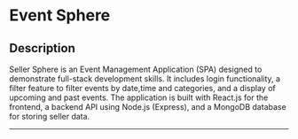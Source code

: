 # Event Sphere

## Description
Seller Sphere is an Event Management Application (SPA) designed to demonstrate full-stack development skills. It includes login functionality, a filter feature to filter events by date,time and categories, and a display of upcoming and past events. The application is built with React.js for the frontend, a backend API using Node.js (Express), and a MongoDB database for storing seller data.

---